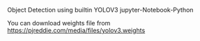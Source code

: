 Object Detection using builtin YOLOV3 jupyter-Notebook-Python

You can download weights file from https://pjreddie.com/media/files/yolov3.weights
